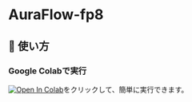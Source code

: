# AuraFlow-fp8
## 🚀 使い方
### Google Colabで実行  
<a href="https://colab.research.google.com/github/haruharu-1105/AuraFlow-fp8/blob/main/fp16tofp8_e4m3.ipynb" target="_parent"><img src="https://colab.research.google.com/assets/colab-badge.svg" alt="Open In Colab"/></a>をクリックして、簡単に実行できます。  

